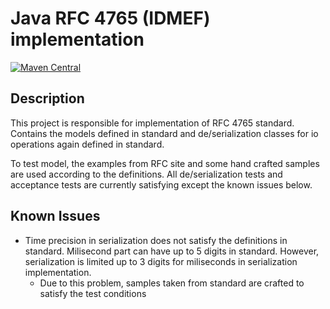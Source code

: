 # Java RFC 4765 (IDMEF) implementation

[![Maven Central](https://maven-badges.herokuapp.com/maven-central/com.github.alperenp/tr.alperenp.idmef/badge.svg?style=plastic)](https://maven-badges.herokuapp.com/maven-central/com.github.alperenp/tr.alperenp.idmef)

## Description
This project is responsible for implementation of RFC 4765 standard. Contains the models defined in standard and de/serialization classes for io operations again defined in standard.

To test model, the examples from RFC site and some hand crafted samples are used according to the definitions. All de/serialization tests and acceptance tests are currently satisfying except the known issues below.

## Known Issues
- Time precision in serialization does not satisfy the definitions in standard. Milisecond part can have up to 5 digits in standard. However, serialization is limited up to 3 digits for miliseconds in serialization implementation.
  - Due to this problem, samples taken from standard are crafted to satisfy the test conditions